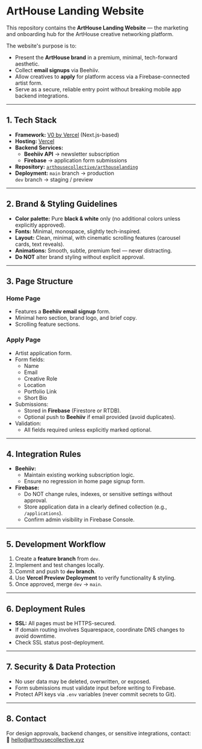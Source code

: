 # ArtHouse Landing Website

This repository contains the **ArtHouse Landing Website** — the marketing and onboarding hub for the ArtHouse creative networking platform.

The website's purpose is to:
- Present the **ArtHouse brand** in a premium, minimal, tech-forward aesthetic.
- Collect **email signups** via Beehiiv.
- Allow creatives to **apply** for platform access via a Firebase-connected artist form.
- Serve as a secure, reliable entry point without breaking mobile app backend integrations.

---

## 1. Tech Stack

- **Framework:** [V0 by Vercel](https://v0.dev) (Next.js-based)
- **Hosting:** [Vercel](https://vercel.com/)
- **Backend Services:**
  - **Beehiiv API** → newsletter subscription
  - **Firebase** → application form submissions
- **Repository:** [`arthousecollective/arthouselanding`](https://github.com/arthousecollective/arthouselanding)
- **Deployment:** `main` branch → production  
  `dev` branch → staging / preview

---

## 2. Brand & Styling Guidelines

- **Color palette:** Pure **black & white** only (no additional colors unless explicitly approved).
- **Fonts:** Minimal, monospace, slightly tech-inspired.
- **Layout:** Clean, minimal, with cinematic scrolling features (carousel cards, text reveals).
- **Animations:** Smooth, subtle, premium feel — never distracting.
- **Do NOT** alter brand styling without explicit approval.

---

## 3. Page Structure

### Home Page
- Features a **Beehiiv email signup** form.
- Minimal hero section, brand logo, and brief copy.
- Scrolling feature sections.

### Apply Page
- Artist application form.
- Form fields:
  - Name
  - Email
  - Creative Role
  - Location
  - Portfolio Link
  - Short Bio
- Submissions:
  - Stored in **Firebase** (Firestore or RTDB).
  - Optional push to **Beehiiv** if email provided (avoid duplicates).
- Validation:
  - All fields required unless explicitly marked optional.

---

## 4. Integration Rules

- **Beehiiv:**
  - Maintain existing working subscription logic.
  - Ensure no regression in home page signup form.
- **Firebase:**
  - Do NOT change rules, indexes, or sensitive settings without approval.
  - Store application data in a clearly defined collection (e.g., `/applications`).
  - Confirm admin visibility in Firebase Console.

---

## 5. Development Workflow

1. Create a **feature branch** from `dev`.
2. Implement and test changes locally.
3. Commit and push to **`dev` branch**.
4. Use **Vercel Preview Deployment** to verify functionality & styling.
5. Once approved, merge `dev` → `main`.

---

## 6. Deployment Rules

- **SSL:** All pages must be HTTPS-secured.
- If domain routing involves Squarespace, coordinate DNS changes to avoid downtime.
- Check SSL status post-deployment.

---

## 7. Security & Data Protection

- No user data may be deleted, overwritten, or exposed.
- Form submissions must validate input before writing to Firebase.
- Protect API keys via `.env` variables (never commit secrets to Git).

---

## 8. Contact

For design approvals, backend changes, or sensitive integrations, contact:  
📧 hello@arthousecollective.xyz